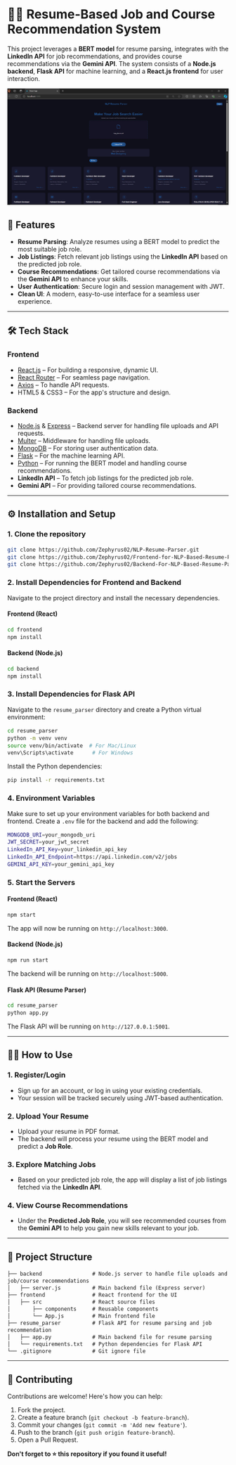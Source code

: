 
# 🧑‍💼 Resume-Based Job and Course Recommendation System

This project leverages a **BERT model** for resume parsing, integrates with the **LinkedIn API** for job recommendations, and provides course recommendations via the **Gemini API**. The system consists of a **Node.js backend**, **Flask API** for machine learning, and a **React.js frontend** for user interaction.

![App Screenshot](screenshot.png)

## 🚀 Features

- **Resume Parsing**: Analyze resumes using a BERT model to predict the most suitable job role.
- **Job Listings**: Fetch relevant job listings using the **LinkedIn API** based on the predicted job role.
- **Course Recommendations**: Get tailored course recommendations via the **Gemini API** to enhance your skills.
- **User Authentication**: Secure login and session management with JWT.
- **Clean UI**: A modern, easy-to-use interface for a seamless user experience.

---

## 🛠️ Tech Stack

### **Frontend**
- [React.js](https://reactjs.org/) – For building a responsive, dynamic UI.
- [React Router](https://reactrouter.com/) – For seamless page navigation.
- [Axios](https://axios-http.com/) – To handle API requests.
- HTML5 & CSS3 – For the app's structure and design.

### **Backend**
- [Node.js](https://nodejs.org/) & [Express](https://expressjs.com/) – Backend server for handling file uploads and API requests.
- [Multer](https://github.com/expressjs/multer) – Middleware for handling file uploads.
- [MongoDB](https://www.mongodb.com/) – For storing user authentication data.
- [Flask](https://flask.palletsprojects.com/) – For the machine learning API.
- [Python](https://www.python.org/) – For running the BERT model and handling course recommendations.
- **LinkedIn API** – To fetch job listings for the predicted job role.
- **Gemini API** – For providing tailored course recommendations.

---

## ⚙️ Installation and Setup

### 1. Clone the repository

```bash
git clone https://github.com/Zephyrus02/NLP-Resume-Parser.git
git clone https://github.com/Zephyrus02/Frontend-for-NLP-Based-Resume-Parser.git
git clone https://github.com/Zephyrus02/Backend-For-NLP-Based-Resume-Parser.git
```

### 2. Install Dependencies for Frontend and Backend

Navigate to the project directory and install the necessary dependencies.

#### Frontend (React)

```bash
cd frontend
npm install
```

#### Backend (Node.js)

```bash
cd backend
npm install
```

### 3. Install Dependencies for Flask API

Navigate to the `resume_parser` directory and create a Python virtual environment:

```bash
cd resume_parser
python -m venv venv
source venv/bin/activate  # For Mac/Linux
venv\Scripts\activate      # For Windows
```

Install the Python dependencies:

```bash
pip install -r requirements.txt
```

### 4. Environment Variables

Make sure to set up your environment variables for both backend and frontend. Create a `.env` file for the backend and add the following:

```bash
MONGODB_URI=your_mongodb_uri
JWT_SECRET=your_jwt_secret
LinkedIn_API_Key=your_linkedin_api_key
LinkedIn_API_Endpoint=https://api.linkedin.com/v2/jobs
GEMINI_API_KEY=your_gemini_api_key
```

### 5. Start the Servers

#### Frontend (React)

```bash
npm start
```

The app will now be running on `http://localhost:3000`.

#### Backend (Node.js)

```bash
npm run start
```

The backend will be running on `http://localhost:5000`.

#### Flask API (Resume Parser)

```bash
cd resume_parser
python app.py
```

The Flask API will be running on `http://127.0.0.1:5001`.

---

## 🧑‍💻 How to Use

### 1. Register/Login
- Sign up for an account, or log in using your existing credentials.
- Your session will be tracked securely using JWT-based authentication.

### 2. Upload Your Resume
- Upload your resume in PDF format.
- The backend will process your resume using the BERT model and predict a **Job Role**.

### 3. Explore Matching Jobs
- Based on your predicted job role, the app will display a list of job listings fetched via the **LinkedIn API**.

### 4. View Course Recommendations
- Under the **Predicted Job Role**, you will see recommended courses from the **Gemini API** to help you gain new skills relevant to your job.

---

## 📂 Project Structure

```
├── backend                # Node.js server to handle file uploads and job/course recommendations
│   ├── server.js          # Main backend file (Express server)
├── frontend               # React frontend for the UI
│   ├── src                # React source files
│       ├── components     # Reusable components
│       └── App.js         # Main frontend file
├── resume_parser          # Flask API for resume parsing and job recommendation
│   ├── app.py             # Main backend file for resume parsing
│   └── requirements.txt   # Python dependencies for Flask API
└── .gitignore             # Git ignore file
```

---

## 🤝 Contributing

Contributions are welcome! Here's how you can help:

1. Fork the project.
2. Create a feature branch (`git checkout -b feature-branch`).
3. Commit your changes (`git commit -m 'Add new feature'`).
4. Push to the branch (`git push origin feature-branch`).
5. Open a Pull Request.


**Don't forget to ⭐ this repository if you found it useful!**
